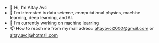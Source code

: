 - 👋 Hi, I’m Altay Avci
- 👀 I’m interested in data science, computational physics, machine learning, deep learning, and AI.
- 🌱 I’m currently working on machine learning
- 📫 How to reach me from my mail adress: altayavci2000@gmail.com or altay.avci@hotmail.com

<!---
altayavci/altayavci is a ✨ special ✨ repository because its `README.md` (this file) appears on your GitHub profile.
You can click the Preview link to take a look at your changes.
--->
